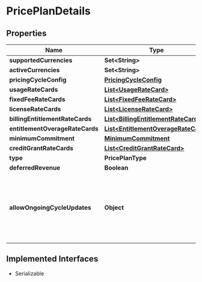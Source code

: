 

# PricePlanDetails


## Properties

| Name | Type | Description | Notes |
|------------ | ------------- | ------------- | -------------|
|**supportedCurrencies** | **Set&lt;String&gt;** |  |  |
|**activeCurrencies** | **Set&lt;String&gt;** |  |  [readonly] |
|**pricingCycleConfig** | [**PricingCycleConfig**](PricingCycleConfig.md) |  |  [optional] |
|**usageRateCards** | [**List&lt;UsageRateCard&gt;**](UsageRateCard.md) |  |  [optional] |
|**fixedFeeRateCards** | [**List&lt;FixedFeeRateCard&gt;**](FixedFeeRateCard.md) |  |  [optional] |
|**licenseRateCards** | [**List&lt;LicenseRateCard&gt;**](LicenseRateCard.md) |  |  [optional] |
|**billingEntitlementRateCards** | [**List&lt;BillingEntitlementRateCard&gt;**](BillingEntitlementRateCard.md) |  |  [optional] |
|**entitlementOverageRateCards** | [**List&lt;EntitlementOverageRateCard&gt;**](EntitlementOverageRateCard.md) |  |  [optional] |
|**minimumCommitment** | [**MinimumCommitment**](MinimumCommitment.md) |  |  [optional] |
|**creditGrantRateCards** | [**List&lt;CreditGrantRateCard&gt;**](CreditGrantRateCard.md) |  |  [optional] |
|**type** | **PricePlanType** |  |  [optional] |
|**deferredRevenue** | **Boolean** |  |  [optional] |
|**allowOngoingCycleUpdates** | **Object** | Allow changes to price plan from the beginning of the ongoing cycle. type: boolean  |  [optional] |


## Implemented Interfaces

* Serializable


